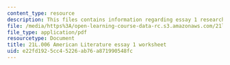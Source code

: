 ```yaml
---
content_type: resource
description: This files contains information regarding essay 1 research workshop assignment.
file: /media/https%3A/open-learning-course-data-rc.s3.amazonaws.com/21l-006-american-literature-spring-2013/e22fd1925cc45226ab76a871990548fc_MIT21L_006S13_researchwork.pdf
file_type: application/pdf
resourcetype: Document
title: 21L.006 American Literature essay 1 worksheet
uid: e22fd192-5cc4-5226-ab76-a871990548fc
---
```

